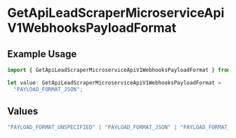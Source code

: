 # GetApiLeadScraperMicroserviceApiV1WebhooksPayloadFormat

## Example Usage

```typescript
import { GetApiLeadScraperMicroserviceApiV1WebhooksPayloadFormat } from "oppulence-backend-sdk/models/operations";

let value: GetApiLeadScraperMicroserviceApiV1WebhooksPayloadFormat =
  "PAYLOAD_FORMAT_JSON";
```

## Values

```typescript
"PAYLOAD_FORMAT_UNSPECIFIED" | "PAYLOAD_FORMAT_JSON" | "PAYLOAD_FORMAT_XML" | "PAYLOAD_FORMAT_FORM_DATA" | "PAYLOAD_FORMAT_PROTOBUF" | "PAYLOAD_FORMAT_YAML"
```